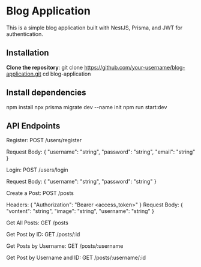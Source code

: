 # Blog Application

This is a simple blog application built with NestJS, Prisma, and JWT for authentication.

 
## Installation

**Clone the repository**:
   git clone https://github.com/your-username/blog-application.git
   cd blog-application

## Install dependencies
npm install
npx prisma migrate dev --name init
npm run start:dev

## API Endpoints
Register: POST /users/register

Request Body: { "username": "string", "password": "string", "email": "string" }

Login: POST /users/login

Request Body: { "username": "string", "password": "string" } 

Create a Post: POST /posts

Headers: { "Authorization": "Bearer <access_token>" }
Request Body: { "vontent": "string", "image": "string", "username": "string" }
 
Get All Posts: GET /posts

Get Post by ID: GET /posts/:id

 Get Posts by Username: GET /posts/:username

 Get Post by Username and ID: GET /posts/:username/:id

 